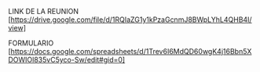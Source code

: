 LINK DE LA REUNION
[https://drive.google.com/file/d/1RQIaZG1y1kPzaGcnmJ8BWpLYhL4QHB4I/view]

FORMULARIO
[https://docs.google.com/spreadsheets/d/1Trev6I6MdQD60wgK4j16Bbn5XDOWIOl835vC5yco-Sw/edit#gid=0]
